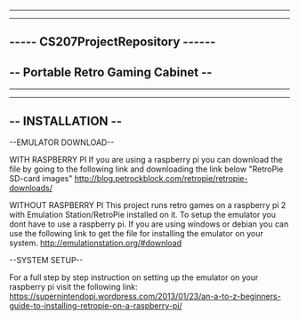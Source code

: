 -----------------------------------
-----------------------------------
----- CS207ProjectRepository ------
-----------------------------------
-- Portable Retro Gaming Cabinet --
-----------------------------------
-----------------------------------


------------------
-- INSTALLATION --
------------------



--EMULATOR DOWNLOAD--

WITH RASPBERRY PI
If you are using a raspberry pi you can download the file by going to the following link and downloading the link below "RetroPie SD-card images" http://blog.petrockblock.com/retropie/retropie-downloads/

WITHOUT RASPBERRY PI
This project runs retro games on a raspberry pi 2 with Emulation Station/RetroPie installed on it.
To setup the emulator you dont have to use a raspberry pi. If you are using windows or debian you can use the following link to get the file for installing the emulator on your system. http://emulationstation.org/#download

--SYSTEM SETUP--

For a full step by step instruction on setting up the emulator on your raspberry pi visit the following link:
https://supernintendopi.wordpress.com/2013/01/23/an-a-to-z-beginners-guide-to-installing-retropie-on-a-raspberry-pi/


